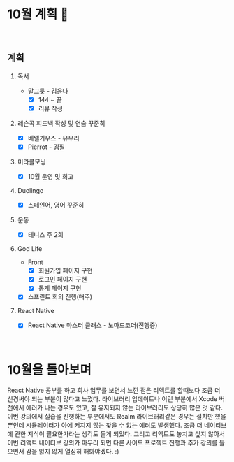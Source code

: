 # 10월 계획 🎁

<br/>

## 계획

1. 독서
   - 말그릇 - 김윤나
     - [x] 144 ~ 끝
     - [x] 리뷰 작성
2. 레슨곡 피드백 작성 및 연습 꾸준히
   - [x] 베텔기우스 - 유우리
   - [x] Pierrot - 김필
3. 미라클모닝
   - [x] 10월 운영 및 회고
4. Duolingo

   - [x] 스페인어, 영어 꾸준히
5. 운동

   - [x] 테니스 주 2회
6. God Life
   - Front
     - [x] 회원가입 페이지 구현
     - [x] 로그인 페이지 구현
     - [x] 통계 페이지 구현
   - [x] 스프린트 회의 진행(매주)
9. React Native

   - [x] React Native 마스터 클래스 - 노마드코더(진행중)

<br/>



# 10월을 돌아보며

 React Native 공부를 하고 회사 업무를 보면서 느낀 점은 리액트를 할때보다 조금 더 신경써야 되는 부분이 많다고 느꼈다. 라이브러리 업데이트나 이런 부분에서 Xcode 버전에서 에러가 나는 경우도 있고, 잘 유지되지 않는 라이브러리도 상당히 많은 것 같다. 이번 강의에서 실습을 진행하는 부분에서도 Realm 라이브러리같은 경우는 설치만 했을 뿐인데 시뮬레이터가 아예 켜지지 않는 찾을 수 없는 에러도 발생했다. 조금 더 네이티브에 관한 지식이 필요한가라는 생각도 들게 되었다. 그리고 리액트도 놓치고 싶지 않아서 이번 리액트 네이티브 강의가 마무리 되면 다른 사이드 프로젝트 진행과 추가 강의를 들으면서 감을 잃지 않게 열심히 해봐야겠다. :)

